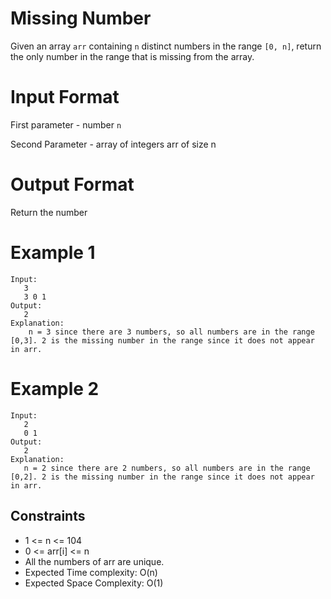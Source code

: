 # Missing Number

Given an array `arr` containing `n` distinct numbers in the range `[0, n]`, return the only number in the range that is missing from the array.

# Input Format
First parameter - number `n`

Second Parameter - array of integers arr of size n

# Output Format
Return the number

# Example 1
```
Input: 
   3
   3 0 1
Output: 
   2
Explanation: 
    n = 3 since there are 3 numbers, so all numbers are in the range [0,3]. 2 is the missing number in the range since it does not appear in arr.
```
# Example 2
```
Input: 
   2
   0 1
Output: 
   2
Explanation: 
   n = 2 since there are 2 numbers, so all numbers are in the range [0,2]. 2 is the missing number in the range since it does not appear in arr.
```
## Constraints
+ 1 <= n <= 104
+ 0 <= arr[i] <= n
+ All the numbers of arr are unique.
+ Expected Time complexity: O(n)
+ Expected Space Complexity: O(1)
